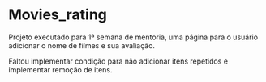 # Movies_rating


Projeto executado para 1ª semana de mentoria, uma página para o usuário adicionar o nome de filmes e sua avaliação.

Faltou implementar condição para não adicionar itens repetidos e implementar remoção de itens.
